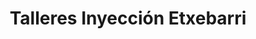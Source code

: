 ---
title: "Talleres Inyección Etxebarri"
url: /etxebarri/talleres-inyeccion-etxebarri/
shop: reparación de automóviles
---
